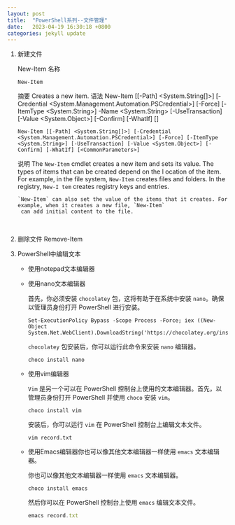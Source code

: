 ```yaml
---
layout: post
title:  "PowerShell系列--文件管理"
date:   2023-04-19 16:30:18 +0800
categories: jekyll update
---
```

1. 新建文件

   New-Item 名称

       New-Item

   摘要
       Creates a new item.
   语法
       New-Item [[-Path] <System.String[]>] [-Credential <System.Management.Automation.PSCredential>] [-Force] [-ItemType
       <System.String>] -Name <System.String> [-UseTransaction] [-Value <System.Object>] [-Confirm] [-WhatIf] [<CommonPara
       meters>]
       
       New-Item [[-Path] <System.String[]>] [-Credential <System.Management.Automation.PSCredential>] [-Force] [-ItemType
       <System.String>] [-UseTransaction] [-Value <System.Object>] [-Confirm] [-WhatIf] [<CommonParameters>]


   说明
       The `New-Item` cmdlet creates a new item and sets its value. The types of items that can be created depend on the l
       ocation of the item. For example, in the file system, `New-Item` creates files and folders. In the registry, `New-I
       tem` creates registry keys and entries.
       
       `New-Item` can also set the value of the items that it creates. For example, when it creates a new file, `New-Item`
        can add initial content to the file.

   ​

2. 删除文件 Remove-Item

3. PowerShell中编辑文本

   * 使用notepad文本编辑器


   * 使用nano文本编辑器

     首先，你必须安装 `chocolatey` 包，这将有助于在系统中安装 `nano`。确保以管理员身份打开 PowerShell 进行安装。

     ```
     Set-ExecutionPolicy Bypass -Scope Process -Force; iex ((New-Object System.Net.WebClient).DownloadString('https://chocolatey.org/install.ps1'))
     ```

     `chocolatey` 包安装后，你可以运行此命令来安装 `nano` 编辑器。

     ```
     choco install nano
     ```

   * 使用vim编辑器

     `Vim` 是另一个可以在 PowerShell 控制台上使用的文本编辑器。首先，以管理员身份打开 PowerShell 并使用 `choco` 安装 `vim`。

     ```
     choco install vim
     ```

     安装后，你可以运行 `vim` 在 PowerShell 控制台上编辑文本文件。

     ```
     vim record.txt
     ```

   * 使用Emacs编辑器你也可以像其他文本编辑器一样使用 `emacs` 文本编辑器。

     你也可以像其他文本编辑器一样使用 `emacs` 文本编辑器。

     ```
     choco install emacs

     ```

     然后你可以在 PowerShell 控制台上使用 `emacs` 编辑文本文件。

     ```javascript
     emacs record.txt
     ```

​